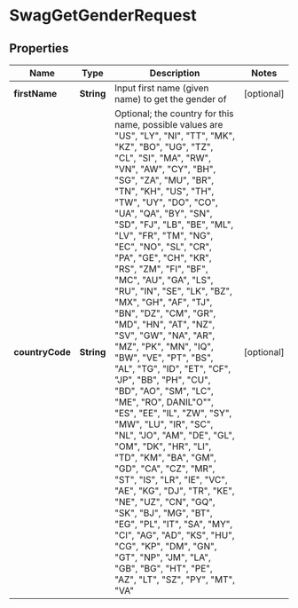 
# SwagGetGenderRequest

## Properties
Name | Type | Description | Notes
------------ | ------------- | ------------- | -------------
**firstName** | **String** | Input first name (given name) to get the gender of |  [optional]
**countryCode** | **String** | Optional; the country for this name, possible values are &quot;US&quot;, &quot;LY&quot;, &quot;NI&quot;, &quot;TT&quot;, &quot;MK&quot;, &quot;KZ&quot;, &quot;BO&quot;, &quot;UG&quot;, &quot;TZ&quot;, &quot;CL&quot;, &quot;SI&quot;, &quot;MA&quot;, &quot;RW&quot;, &quot;VN&quot;, &quot;AW&quot;, &quot;CY&quot;, &quot;BH&quot;, &quot;SG&quot;, &quot;ZA&quot;, &quot;MU&quot;, &quot;BR&quot;, &quot;TN&quot;, &quot;KH&quot;, &quot;US&quot;, &quot;TH&quot;, &quot;TW&quot;, &quot;UY&quot;, &quot;DO&quot;, &quot;CO&quot;, &quot;UA&quot;, &quot;QA&quot;, &quot;BY&quot;, &quot;SN&quot;, &quot;SD&quot;, &quot;FJ&quot;, &quot;LB&quot;, &quot;BE&quot;, &quot;ML&quot;, &quot;LV&quot;, &quot;FR&quot;, &quot;TM&quot;, &quot;NG&quot;, &quot;EC&quot;, &quot;NO&quot;, &quot;SL&quot;, &quot;CR&quot;, &quot;PA&quot;, &quot;GE&quot;, &quot;CH&quot;, &quot;KR&quot;, &quot;RS&quot;, &quot;ZM&quot;, &quot;FI&quot;, &quot;BF&quot;, &quot;MC&quot;, &quot;AU&quot;, &quot;GA&quot;, &quot;LS&quot;, &quot;RU&quot;, &quot;IN&quot;, &quot;SE&quot;, &quot;LK&quot;, &quot;BZ&quot;, &quot;MX&quot;, &quot;GH&quot;, &quot;AF&quot;, &quot;TJ&quot;, &quot;BN&quot;, &quot;DZ&quot;, &quot;CM&quot;, &quot;GR&quot;, &quot;MD&quot;, &quot;HN&quot;, &quot;AT&quot;, &quot;NZ&quot;, &quot;SV&quot;, &quot;GW&quot;, &quot;NA&quot;, &quot;AR&quot;, &quot;MZ&quot;, &quot;PK&quot;, &quot;MN&quot;, &quot;IQ&quot;, &quot;BW&quot;, &quot;VE&quot;, &quot;PT&quot;, &quot;BS&quot;, &quot;AL&quot;, &quot;TG&quot;, &quot;ID&quot;, &quot;ET&quot;, &quot;CF&quot;, &quot;JP&quot;, &quot;BB&quot;, &quot;PH&quot;, &quot;CU&quot;, &quot;BD&quot;, &quot;AO&quot;, &quot;SM&quot;, &quot;LC&quot;, &quot;ME&quot;, &quot;RO&quot;,  DANIL&quot;O&quot;&quot;, &quot;ES&quot;, &quot;EE&quot;, &quot;IL&quot;, &quot;ZW&quot;, &quot;SY&quot;, &quot;MW&quot;, &quot;LU&quot;, &quot;IR&quot;, &quot;SC&quot;, &quot;NL&quot;, &quot;JO&quot;, &quot;AM&quot;, &quot;DE&quot;, &quot;GL&quot;, &quot;OM&quot;, &quot;DK&quot;, &quot;HR&quot;, &quot;LI&quot;, &quot;TD&quot;, &quot;KM&quot;, &quot;BA&quot;, &quot;GM&quot;, &quot;GD&quot;, &quot;CA&quot;, &quot;CZ&quot;, &quot;MR&quot;, &quot;ST&quot;, &quot;IS&quot;, &quot;LR&quot;, &quot;IE&quot;, &quot;VC&quot;, &quot;AE&quot;, &quot;KG&quot;, &quot;DJ&quot;, &quot;TR&quot;, &quot;KE&quot;, &quot;NE&quot;, &quot;UZ&quot;, &quot;CN&quot;, &quot;GQ&quot;, &quot;SK&quot;, &quot;BJ&quot;, &quot;MG&quot;, &quot;BT&quot;, &quot;EG&quot;, &quot;PL&quot;, &quot;IT&quot;, &quot;SA&quot;, &quot;MY&quot;, &quot;CI&quot;, &quot;AG&quot;, &quot;AD&quot;, &quot;KS&quot;, &quot;HU&quot;, &quot;CG&quot;, &quot;KP&quot;, &quot;DM&quot;, &quot;GN&quot;, &quot;GT&quot;, &quot;NP&quot;, &quot;JM&quot;, &quot;LA&quot;, &quot;GB&quot;, &quot;BG&quot;, &quot;HT&quot;, &quot;PE&quot;, &quot;AZ&quot;, &quot;LT&quot;, &quot;SZ&quot;, &quot;PY&quot;, &quot;MT&quot;, &quot;VA&quot; |  [optional]



